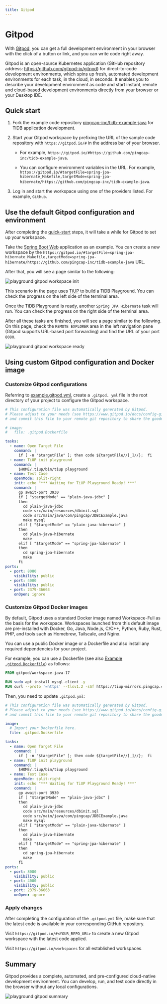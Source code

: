 ```yaml
---
title: Gitpod
---
```


<!-- markdownlint-disable MD029 -->

# Gitpod

With [Gitpod](https://www.gitpod.io/), you can get a full development environment in your browser with the click of a button or link, and you can write code right away.

Gitpod is an open-source Kubernetes application (GitHub repository address: <https://github.com/gitpod-io/gitpod>) for direct-to-code development environments, which spins up fresh, automated development environments for each task, in the cloud, in seconds. It enables you to describe your development environment as code and start instant, remote and cloud-based development environments directly from your browser or your Desktop IDE.

## Quick start

1. Fork the example code repository [pingcap-inc/tidb-example-java](https://github.com/pingcap-inc/tidb-example-java) for TiDB application development.

2. Start your Gitpod workspace by prefixing the URL of the sample code repository with `https://gitpod.io/#` in the address bar of your browser.

   - For example, `https://gitpod.io/#https://github.com/pingcap-inc/tidb-example-java`.

   - You can configure environment variables in the URL. For example, `https://gitpod.io/#targetFile=spring-jpa-hibernate_Makefile,targetMode=spring-jpa-hibernate/https://github.com/pingcap-inc/tidb-example-java`.

3. Log in and start the workspace using one of the providers listed. For example, `Github`.

## Use the default Gitpod configuration and environment

After completing the [quick-start](#quick-start) steps, it will take a while for Gitpod to set up your workspace.

Take the [Spring Boot Web](/develop/dev-guide-sample-application-java-spring-boot.md) application as an example. You can create a new workspace by the `https://gitpod.io/#targetFile=spring-jpa-hibernate_Makefile,targetMode=spring-jpa-hibernate/https://github.com/pingcap-inc/tidb-example-java` URL.

After that, you will see a page similar to the following:

![playground gitpod workspace init](https://docs-download.pingcap.com/media/images/docs/develop/playground-gitpod-workspace-init.png)

This scenario in the page uses [TiUP](https://docs.pingcap.com/zh/tidb/stable/tiup-overview) to build a TiDB Playground. You can check the progress on the left side of the terminal area.

Once the TiDB Playground is ready, another `Spring JPA Hibernate` task will run. You can check the progress on the right side of the terminal area.

After all these tasks are finished, you will see a page similar to the following. On this page, check the `REMOTE EXPLORER` area in the left navigation pane (Gitpod supports URL-based port forwarding) and find the URL of your port `8080`.

![playground gitpod workspace ready](https://docs-download.pingcap.com/media/images/docs/develop/playground-gitpod-workspace-ready.png)

## Using custom Gitpod configuration and Docker image

### Customize Gitpod configurations

Referring to [example.gitpod.yml](https://github.com/pingcap-inc/tidb-example-java/blob/main/.gitpod.yml), create a `.gitpod. yml` file in the root directory of your project to configure the Gitpod workspace.

```yml
# This configuration file was automatically generated by Gitpod.
# Please adjust to your needs (see https://www.gitpod.io/docs/config-gitpod-file)
# and commit this file to your remote git repository to share the goodness with others.

# image:
#   file: .gitpod.Dockerfile

tasks:
  - name: Open Target File
    command: |
      if [ -n "$targetFile" ]; then code ${targetFile//[_]//};  fi
  - name: TiUP init playground
    command: |
      $HOME/.tiup/bin/tiup playground
  - name: Test Case
    openMode: split-right
    init: echo "*** Waiting for TiUP Playground Ready! ***"
    command: |
      gp await-port 3930
      if [ "$targetMode" == "plain-java-jdbc" ]
      then
        cd plain-java-jdbc
        code src/main/resources/dbinit.sql
        code src/main/java/com/pingcap/JDBCExample.java
        make mysql
      elif [ "$targetMode" == "plain-java-hibernate" ]
      then
        cd plain-java-hibernate
        make
      elif [ "$targetMode" == "spring-jpa-hibernate" ]
      then
        cd spring-jpa-hibernate
        make
      fi
ports:
  - port: 8080
    visibility: public
  - port: 4000
    visibility: public
  - port: 2379-36663
    onOpen: ignore
```

### Customize Gitpod Docker images

By default, Gitpod uses a standard Docker image named Workspace-Full as the basis for the workspace. Workspaces launched from this default image are pre-installed with Docker, Go, Java, Node.js, C/C++, Python, Ruby, Rust, PHP, and tools such as Homebrew, Tailscale, and Nginx.

You can use a public Docker image or a Dockerfile and also install any required dependencies for your project.

For example, you can use a Dockerfile (see also [Example `.gitpod.Dockerfile`](https://github.com/pingcap-inc/tidb-example-java/blob/main/.gitpod.Dockerfile)) as follows:

```dockerfile
FROM gitpod/workspace-java-17

RUN sudo apt install mysql-client -y
RUN curl --proto '=https' --tlsv1.2 -sSf https://tiup-mirrors.pingcap.com/install.sh | sh
```

Then, you need to update `.gitpod.yml`:

```yml
# This configuration file was automatically generated by Gitpod.
# Please adjust to your needs (see https://www.gitpod.io/docs/config-gitpod-file)
# and commit this file to your remote git repository to share the goodness with others.

image:
  # Import your Dockerfile here.
  file: .gitpod.Dockerfile

tasks:
  - name: Open Target File
    command: |
      if [ -n "$targetFile" ]; then code ${targetFile//[_]//};  fi
  - name: TiUP init playground
    command: |
      $HOME/.tiup/bin/tiup playground
  - name: Test Case
    openMode: split-right
    init: echo "*** Waiting for TiUP Playground Ready! ***"
    command: |
      gp await-port 3930
      if [ "$targetMode" == "plain-java-jdbc" ]
      then
        cd plain-java-jdbc
        code src/main/resources/dbinit.sql
        code src/main/java/com/pingcap/JDBCExample.java
        make mysql
      elif [ "$targetMode" == "plain-java-hibernate" ]
      then
        cd plain-java-hibernate
        make
      elif [ "$targetMode" == "spring-jpa-hibernate" ]
      then
        cd spring-jpa-hibernate
        make
      fi
ports:
  - port: 8080
    visibility: public
  - port: 4000
    visibility: public
  - port: 2379-36663
    onOpen: ignore
```

### Apply changes

After completing the configuration of the `.gitpod.yml` file, make sure that the latest code is available in your corresponding GitHub repository.

Visit `https://gitpod.io/#<YOUR_REPO_URL>` to create a new Gitpod workspace with the latest code applied.

Visit `https://gitpod.io/workspaces` for all established workspaces.

## Summary

Gitpod provides a complete, automated, and pre-configured cloud-native development environment. You can develop, run, and test code directly in the browser without any local configurations.

![playground gitpod summary](https://docs-download.pingcap.com/media/images/docs/develop/playground-gitpod-summary.png)
